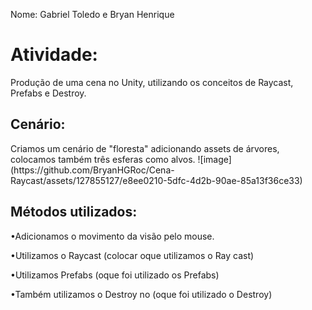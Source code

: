 Nome: Gabriel Toledo e Bryan Henrique 

<h1>Atividade: </h1>
Produção de uma cena no Unity, utilizando os conceitos de Raycast, Prefabs e Destroy.

<h2>Cenário:</h2>
Criamos um cenário de "floresta" adicionando assets de árvores, colocamos também três esferas como alvos.
![image](https://github.com/BryanHGRoc/Cena-Raycast/assets/127855127/e8ee0210-5dfc-4d2b-90ae-85a13f36ce33)


<h2>Métodos utilizados:</h2>
 
•Adicionamos o movimento da visão pelo mouse.

•Utilizamos o Raycast (colocar oque utilizamos o Ray cast)

•Utilizamos Prefabs (oque foi utilizado os Prefabs)

•Também utilizamos o Destroy no (oque foi utilizado o Destroy)
